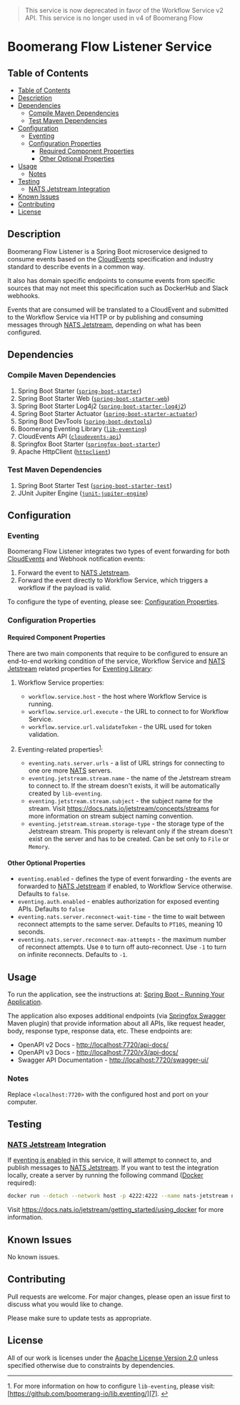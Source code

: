 > This service is now deprecated in favor of the Workflow Service v2 API. This service is no longer used in v4 of Boomerang Flow

# Boomerang Flow Listener Service <!-- omit in toc -->

## Table of Contents

- [Table of Contents](#table-of-contents)
- [Description](#description)
- [Dependencies](#dependencies)
  - [Compile Maven Dependencies](#compile-maven-dependencies)
  - [Test Maven Dependencies](#test-maven-dependencies)
- [Configuration](#configuration)
  - [Eventing](#eventing)
  - [Configuration Properties](#configuration-properties)
    - [Required Component Properties](#required-component-properties)
    - [Other Optional Properties](#other-optional-properties)
- [Usage](#usage)
  - [Notes](#notes)
- [Testing](#testing)
  - [NATS Jetstream Integration](#nats-jetstream-integration)
- [Known Issues](#known-issues)
- [Contributing](#contributing)
- [License](#license)

## Description

Boomerang Flow Listener is a Spring Boot microservice designed to consume events based on the [CloudEvents][1] specification and industry standard to describe events in a common way.

It also has domain specific endpoints to consume events from specific sources that may not meet this specification such as DockerHub and Slack webhooks.

Events that are consumed will be translated to a CloudEvent and submitted to the Workflow Service via HTTP or by publishing and consuming messages through [NATS Jetstream][13], depending on what has been configured.

## Dependencies

### Compile Maven Dependencies

1. Spring Boot Starter ([`spring-boot-starter`][2])
2. Spring Boot Starter Web ([`spring-boot-starter-web`][3])
3. Spring Boot Starter Log4j2 ([`spring-boot-starter-log4j2`][4])
4. Spring Boot Starter Actuator ([`spring-boot-starter-actuator`][5])
5. Spring Boot DevTools ([`spring-boot-devtools`][6])
6. Boomerang Eventing Library ([`lib-eventing`][7])
7. CloudEvents API ([`cloudevents-api`][8])
8. Springfox Boot Starter ([`springfox-boot-starter`][9])
9. Apache HttpClient ([`httpclient`][10])

### Test Maven Dependencies

1. Spring Boot Starter Test ([`spring-boot-starter-test`][11])
2. JUnit Jupiter Engine ([`junit-jupiter-engine`][12])

## Configuration

### Eventing

Boomerang Flow Listener integrates two types of event forwarding for both [CloudEvents][1] and Webhook notification events:

1. Forward the event to [NATS Jetstream][13].
2. Forward the event directly to Workflow Service, which triggers a workflow if the payload is valid.

To configure the type of eventing, please see: [Configuration Properties](#other-properties).

### Configuration Properties

#### Required Component Properties

There are two main components that require to be configured to ensure an end-to-end working condition of the service, Workflow Service and [NATS Jetstream][13] related properties for [Eventing Library][7]:

1. Workflow Service properties:
   - `workflow.service.host` - the host where Workflow Service is running.
   - `workflow.service.url.execute` - the URL to connect to for Workflow Service.
   - `workflow.service.url.validateToken` - the URL used for token validation.

2. Eventing-related properties<sup id="ref-footnote-1">[1](#footnote-1)</sup>:
   - `eventing.nats.server.urls` - a list of URL strings for connecting to one ore more [NATS][15] servers.
   - `eventing.jetstream.stream.name` - the name of the Jetstream stream to connect to. If the stream doesn't exists, it will be automatically created by `lib-eventing`.
   - `eventing.jetstream.stream.subject` - the subject name for the stream. Visit <https://docs.nats.io/jetstream/concepts/streams> for more information on stream subject naming convention.
   - `eventing.jetstream.stream.storage-type` - the storage type of the Jetstream stream. This property is relevant only if the stream doesn't exist on the server and has to be created. Can be set only to `File` or `Memory`.

#### Other Optional Properties

- `eventing.enabled` - defines the type of event forwarding - the events are forwarded to [NATS Jetstream][13] if enabled, to Workflow Service otherwise. Defaults to `false`.
- `eventing.auth.enabled` - enables authorization for exposed eventing APIs. Defaults to `false`
- `eventing.nats.server.reconnect-wait-time` - the time to wait between reconnect attempts to the same server. Defaults to `PT10S`, meaning 10 seconds.
- `eventing.nats.server.reconnect-max-attempts` - the maximum number of reconnect attempts. Use `0` to turn off auto-reconnect. Use `-1` to turn on infinite reconnects. Defaults to `-1`.

## Usage

To run the application, see the instructions at: [Spring Boot - Running Your Application](https://docs.spring.io/spring-boot/docs/current/reference/html/using-spring-boot.html#using-boot-running-your-application).

The application also exposes additional endpoints (via [Springfox Swagger][9] Maven plugin) that provide information about all APIs, like request header, body, response type, response data, etc. These endpoints are:

- OpenAPI v2 Docs - <http://localhost:7720/api-docs/>
- OpenAPI v3 Docs - <http://localhost:7720/v3/api-docs/>
- Swagger API Documentation - <http://localhost:7720/swagger-ui/>

### Notes

Replace `<localhost:7720>` with the configured host and port on your computer.

## Testing

### [NATS Jetstream][13] Integration

If [eventing is enabled](#other-properties) in this service, it will attempt to connect to, and publish messages to [NATS Jetstream][13]. If you want to test the integration locally, create a server by running the following command ([Docker][14] required):

```bash
docker run --detach --network host -p 4222:4222 --name nats-jetstream nats -js
```

Visit <https://docs.nats.io/jetstream/getting_started/using_docker> for more information.

## Known Issues

No known issues.

## Contributing

Pull requests are welcome. For major changes, please open an issue first to discuss what you would like to change.

Please make sure to update tests as appropriate.

## License

All of our work is licenses under the [Apache License Version 2.0](https://www.apache.org/licenses/LICENSE-2.0) unless specified otherwise due to constraints by dependencies.

---

<span id="footnote-1">1.</span> For more information on how to configure `lib-eventing`, please visit: [https://github.com/boomerang-io/lib.eventing/][7]. [↩](#ref-footnote-1)

[1]: https://cloudevents.io "CloudEvents"
[2]: https://mvnrepository.com/artifact/org.springframework.boot/spring-boot-starter "Spring Boot Starter"
[3]: https://mvnrepository.com/artifact/org.springframework.boot/spring-boot-starter-web "Spring Boot Starter Web"
[4]: https://mvnrepository.com/artifact/org.springframework.boot/spring-boot-starter-log4j2 "Spring Boot Starter Log4j2"
[5]: https://mvnrepository.com/artifact/org.springframework.boot/spring-boot-starter-actuator "Spring Boot Starter Actuator"
[6]: https://mvnrepository.com/artifact/org.springframework.boot/spring-boot-devtools "Spring Boot DevTools"
[7]: https://github.com/boomerang-io/lib.eventing "Boomerang Eventing Library"
[8]: https://mvnrepository.com/artifact/io.cloudevents/cloudevents-api "CloudEvents API"
[9]: https://mvnrepository.com/artifact/io.springfox/springfox-boot-starter "SpringFox Boot Starter"
[10]: https://mvnrepository.com/artifact/org.apache.httpcomponents/httpclient "Apache HttpClient"
[11]: https://mvnrepository.com/artifact/org.springframework.boot/spring-boot-starter-test "Spring Boot Starter Test"
[12]: https://mvnrepository.com/artifact/org.junit.jupiter/junit-jupiter-engine "JUnit Jupiter Engine"
[13]: https://docs.nats.io/jetstream/jetstream "About NATS Jetstream"
[14]: https://www.docker.com "Docker"
[15]: https://docs.nats.io "NATS Docs"
